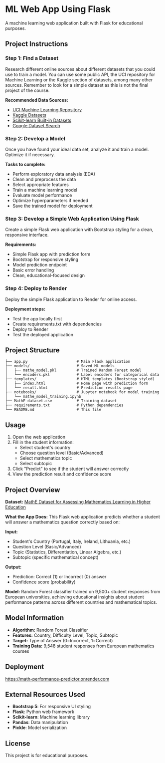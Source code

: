 # ML Web App Using Flask

A machine learning web application built with Flask for educational purposes.

## Project Instructions

### Step 1: Find a Dataset
Research different online sources about different datasets that you could use to train a model. You can use some public API, the UCI repository for Machine Learning or the Kaggle section of datasets, among many other sources. Remember to look for a simple dataset as this is not the final project of the course.

**Recommended Data Sources:**
- [UCI Machine Learning Repository](https://archive.ics.uci.edu/ml/index.php)
- [Kaggle Datasets](https://www.kaggle.com/datasets)
- [Scikit-learn Built-in Datasets](https://scikit-learn.org/stable/datasets.html)
- [Google Dataset Search](https://datasetsearch.research.google.com/)

### Step 2: Develop a Model
Once you have found your ideal data set, analyze it and train a model. Optimize it if necessary.

**Tasks to complete:**
- Perform exploratory data analysis (EDA)
- Clean and preprocess the data
- Select appropriate features
- Train a machine learning model
- Evaluate model performance
- Optimize hyperparameters if needed
- Save the trained model for deployment

### Step 3: Develop a Simple Web Application Using Flask
Create a simple Flask web application with Bootstrap styling for a clean, responsive interface.

**Requirements:**
- Simple Flask app with prediction form
- Bootstrap for responsive styling  
- Model prediction endpoint
- Basic error handling
- Clean, educational-focused design

### Step 4: Deploy to Render
Deploy the simple Flask application to Render for online access.

**Deployment steps:**
- Test the app locally first
- Create requirements.txt with dependencies
- Deploy to Render
- Test the deployed application

## Project Structure
```
├── app.py                      # Main Flask application
├── models/                     # Saved ML models
│   ├── mathe_model.pkl         # Trained Random Forest model
│   └── encoders.pkl            # Label encoders for categorical data
├── templates/                  # HTML templates (Bootstrap styled)
│   ├── index.html              # Home page with prediction form
│   └── result.html             # Prediction results page
├── notebooks/                  # Jupyter notebook for model training
│   └── mathe_model_training.ipynb
├── MathE dataset.csv           # Training dataset
├── requirements.txt            # Python dependencies
└── README.md                   # This file
```

## Usage
1. Open the web application
2. Fill in the student information:
   - Select student's country
   - Choose question level (Basic/Advanced)  
   - Select mathematics topic
   - Select subtopic
3. Click "Predict" to see if the student will answer correctly
4. View the prediction result and confidence score

## Project Overview

**Dataset:** [MathE Dataset for Assessing Mathematics Learning in Higher Education](https://archive.ics.uci.edu/dataset/1031/dataset+for+assessing+mathematics+learning+in+higher+education)

**What the App Does:**
This Flask web application predicts whether a student will answer a mathematics question correctly based on:

**Input:**
- Student's Country (Portugal, Italy, Ireland, Lithuania, etc.)
- Question Level (Basic/Advanced)
- Topic (Statistics, Differentiation, Linear Algebra, etc.)
- Subtopic (specific mathematical concept)

**Output:**
- Prediction: Correct (1) or Incorrect (0) answer
- Confidence score (probability)

**Model:** Random Forest classifier trained on 9,500+ student responses from European universities, achieving educational insights about student performance patterns across different countries and mathematical topics.

## Model Information
- **Algorithm:** Random Forest Classifier
- **Features:** Country, Difficulty Level, Topic, Subtopic
- **Target:** Type of Answer (0=Incorrect, 1=Correct)
- **Training Data:** 9,548 student responses from European mathematics courses

## Deployment
https://math-performance-predictor.onrender.com

## External Resources Used
- **Bootstrap 5**: For responsive UI styling
- **Flask**: Python web framework
- **Scikit-learn**: Machine learning library
- **Pandas**: Data manipulation
- **Pickle**: Model serialization

## License
This project is for educational purposes.
